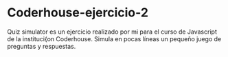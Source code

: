 # Coderhouse-ejercicio-2
Quiz simulator es un ejercicio realizado por mi para el curso de Javascript de la instituci{on Coderhouse.
Simula en pocas líneas un pequeño juego de preguntas y respuestas.
